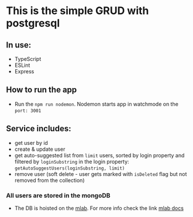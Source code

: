 # This is the simple GRUD with postgresql

## In use:

 - TypeScript
 - ESLint
 - Express

## How to run the app

 - Run the `npm run nodemon`. Nodemon starts app in watchmode on the `port: 3001`

## Service includes:
 - get user by id
 - create & update user
 - get auto-suggested list from `limit` users, sorted by login property and filtered by `loginSubstring` in the login property: `getAutoSuggestUsers(loginSubstring, limit)`
 - remove user (soft delete - user gets marked with `isDeleted` flag but not removed from the collection)

### All users are stored in the mongoDB

 - The DB is hoisted on the [mlab](https://mlab.com/). For more info check the link [mlab docs](https://docs.mlab.com/)
